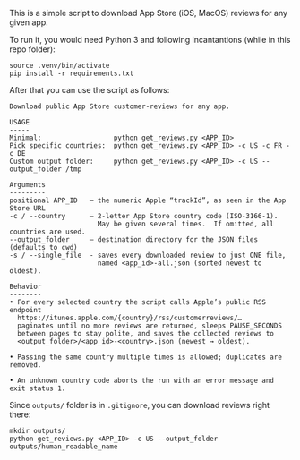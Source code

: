 This is a simple script to download App Store (iOS, MacOS) reviews for any given app.

To run it, you would need Python 3 and following incantantions (while in this repo folder):
```
source .venv/bin/activate
pip install -r requirements.txt
```

After that you can use the script as follows:
```
Download public App Store customer-reviews for any app.

USAGE
-----
Minimal:                  python get_reviews.py <APP_ID>
Pick specific countries:  python get_reviews.py <APP_ID> -c US -c FR -c DE
Custom output folder:     python get_reviews.py <APP_ID> -c US --output_folder /tmp

Arguments
---------
positional APP_ID   – the numeric Apple “trackId”, as seen in the App Store URL
-c / --country      – 2-letter App Store country code (ISO-3166-1).
                      May be given several times.  If omitted, all countries are used.
--output_folder     – destination directory for the JSON files (defaults to cwd)
-s / --single_file  - saves every downloaded review to just ONE file,
                      named <app_id>-all.json (sorted newest to oldest).

Behavior
--------
• For every selected country the script calls Apple’s public RSS endpoint
  https://itunes.apple.com/{country}/rss/customerreviews/…
  paginates until no more reviews are returned, sleeps PAUSE_SECONDS
  between pages to stay polite, and saves the collected reviews to
  <output_folder>/<app_id>-<country>.json (newest → oldest).

• Passing the same country multiple times is allowed; duplicates are removed.

• An unknown country code aborts the run with an error message and exit status 1.
```

Since `outputs/` folder is in `.gitignore`, you can download reviews right there:
```
mkdir outputs/
python get_reviews.py <APP_ID> -c US --output_folder outputs/human_readable_name
```